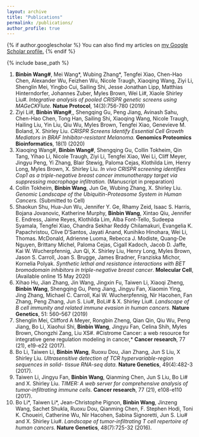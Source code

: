 ```yaml
---
layout: archive
title: "Publications"
permalink: /publications/
author_profile: true
---
```


{% if author.googlescholar %}
  You can also find my articles on <u><a href="{{https://scholar.google.com/citations?user=bZlpqAUAAAAJ&hl=zh-CN&oi=ao}}">my Google Scholar profile</a>.</u>
{% endif %}

{% include base_path %}

1. **Binbin Wang#**, Mei Wang*, Wubing Zhang*, Tengfei Xiao, Chen-Hao Chen, Alexander Wu, Feizhen Wu, Nicole Traugh, Xiaoqing Wang, Ziyi Li, Shenglin Mei, Yingbo Cui, Sailing Shi, Jesse Jonathan Lipp, Matthias Hinterndorfer, Johannes Zuber, Myles Brown, Wei Li#, Xiaole Shirley Liu#. *Integrative analysis of pooled CRISPR genetic screens using MAGeCKFlute.* **Natue Protocol**, 14(3):756-780 (2019)
2. Ziyi Li#, **Binbin Wang#**,, Shengqing Gu, Peng Jiang, Avinash Sahu, Chen-Hao Chen, Tong Han, Sailing Shi, Xiaoqing Wang, Nicole Traugh, Hailing Liu, Yin Liu, Qiu Wu, Myles Brown, Tengfei Xiao, Genevieve M. Boland, X. Shirley Liu. *CRISPR Screens Identify Essential Cell Growth Mediators in BRAF Inhibitor-resistant Melanoma.* **Genomics Proteomics Bioinformatics**, 18(1) (2020)
3. Xiaoqing Wang#, **Binbin Wang#**, Shengqing Gu, Collin Tokheim, Qin Tang, Yihao Li, Nicole Traugh, Ziyi Li, Tengfei Xiao, Wei Li, Cliff Meyer, Jingyu Peng, Yi Zhang, Blair Stewig, Paloma Cejas, Klothilda Lim, Henry Long, Myles Brown, X. Shirley Liu. *In vivo CRISPR screening identifies Cop1 as a triple-negative breast cancer immunotherapy target via suppressing macrophage infiltration.* (Manuscript in preparation)
4. Collin Tokheim, **Binbin Wang**, Jun Ge, Wubing Zhang, X. Shirley Liu. *Genomic Landscape of the Ubiquitin-Proteasome System in Human Cancers.* (Submitted to Cell)
5. Shaokun Shu, Hua-Jun Wu, Jennifer Y. Ge, Rhamy Zeid, Isaac S. Harris, Bojana Jovanovic, Katherine Murphy, **Binbin Wang**, Xintao Qiu, Jennifer E. Endress, Jaime Reyes, Klothilda Lim, Alba Font-Tello, Sudeepa Syamala, Tengfei Xiao, Chandra Sekhar Reddy Chilamakuri, Evangelia K. Papachristou, Clive D’Santos, Jayati Anand, Kunihiko Hinohara, Wei Li, Thomas. McDonald, Adrienne Luoma, Rebecca J. Modiste, Quang-De Nguyen, Brittany Michel, Paloma Cejas, Cigall Kadoch, Jacob D. Jaffe, Kai W. Wucherpfennig, Jun Qi, X. Shirley Liu, Henry Long, Myles Brown, Jason S. Carroll, Joan S. Brugge, James Bradner, Franziska Michor, Kornelia Polyak. *Synthetic lethal and resistance interactions with BET bromodomain inhibitors in triple-negative breast cancer*. **Molecular Cell**, (Available online 15 May 2020)
6. Xihao Hu, Jian Zhang, Jin Wang, Jingxin Fu, Taiwen Li, Xiaoqi Zheng, **Binbin Wang**, Shengqing Gu, Peng Jiang, Jingyu Fan, Xiaomin Ying, Jing Zhang, Michael C. Carroll, Kai W. Wucherpfennig, Nir Hacohen, Fan Zhang, Peng Zhang, Jun S. Liu#, BoLi# & X. Shirley Liu#. *Landscape of B cell immunity and related immune evasion in human cancers.* **Nature Genetics**, 51: 560–567 (2019)
7. Shenglin Mei, Clifford A Meyer, Rongbin Zheng, Qian Qin, Qiu Wu, Peng Jiang, Bo Li, Xiaohui Shi, **Binbin Wang**, Jingyu Fan, Celina Shih, Myles Brown, Chongzhi Zang, Liu XS#. #Cistrome Cancer: a web resource for integrative gene regulation modeling in cancer,* **Cancer research**, 77 (21), e19-e22 (2017).
8. Bo Li, Taiwen Li, **Binbin Wang**, Ruoxu Dou, Jian Zhang, Jun S Liu, X Shirley Liu. *Ultrasensitive detection of TCR hypervariable-region sequences in solid- tissue RNA-seq data.* **Nature Genetics**, 49(4):482-3 (2017).
9. Taiwen Li, Jingyu Fan, **Binbin Wang**, Qianming Chen, Jun S Liu, Bo Li# and X. Shirley Liu. *TIMER: A web server for comprehensive analysis of tumor-infiltrating immune cells.* **Cancer research**, 77 (21), e108-e110 (2017).
10. Bo Li*, Taiwen Li*, Jean-Christophe Pignon, **Binbin Wang**, Jinzeng Wang, Sachet Shukla, Ruoxu Dou, Qianming Chen, F. Stephen Hodi, Toni K. Choueiri, Catherine Wu, Nir Hacohen, Sabina Signoretti, Jun S. Liu# and X. Shirley Liu#. *Landscape of tumor-infiltrating T cell repertoire of human cancers.* **Nature Genetics**, 48(7):725-32 (2016).